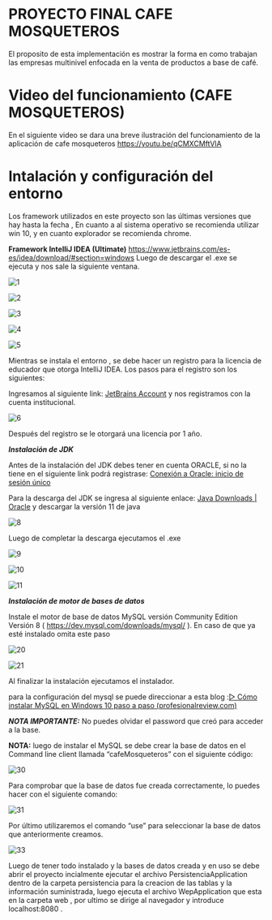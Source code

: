 # PROYECTO  FINAL CAFE MOSQUETEROS
El proposito de esta implementación es mostrar la forma en como trabajan las empresas multinivel
enfocada en la venta de productos a base de café.

# Video del funcionamiento (CAFE MOSQUETEROS)
En el siguiente video se dara una breve ilustración del funcionamiento de la aplicación de cafe mosqueteros
https://youtu.be/qCMXCMftVlA

# Intalación y configuración del entorno

Los framework utilizados en este proyecto son las últimas versiones que hay hasta la fecha , En cuanto a al sistema operativo se recomienda utilizar win 10, y 
en cuanto explorador se recomienda chrome.



**Framework IntelliJ IDEA (Ultimate)** https://www.jetbrains.com/es-es/idea/download/#section=windows
Luego de descargar el .exe se ejecuta y nos sale la siguiente ventana.

![1](https://user-images.githubusercontent.com/64999632/162824582-1a216b7b-d826-4761-bb3d-9e05c7c17c7e.PNG)

![2](https://user-images.githubusercontent.com/64999632/162824587-bea30c6e-7cc1-47df-ae36-d37742aae456.PNG)

![3](https://user-images.githubusercontent.com/64999632/162824590-9bb0f3b5-f117-4ebb-83bd-627305172e68.PNG)

![4](https://user-images.githubusercontent.com/64999632/162824591-d60ee59d-95be-492e-8f6f-e96dce0ea678.PNG)

![5](https://user-images.githubusercontent.com/64999632/162824594-ecdf8700-76c3-4e0a-b266-c6f87c62d7ad.PNG)


Mientras se instala el entorno , se debe hacer un registro para la licencia de educador que otorga IntelliJ IDEA. Los pasos para el registro son los siguientes:

Ingresamos al siguiente link: [JetBrains Account](https://account.jetbrains.com/login) y nos registramos con la cuenta institucional.


![6](https://user-images.githubusercontent.com/64999632/162824932-9aed7aae-e1c5-40b5-bf3c-9a1187d61d3c.PNG)

Después del registro se le otorgará una licencia por 1 año.

_**Instalación de JDK**_ 


Antes de la instalación del JDK debes  tener en cuenta ORACLE, si no la tiene en el siguiente link podrá registrase: [Conexión a Oracle: inicio de sesión único](https://login.oracle.com/mysso/signon.jsp)

Para la descarga del JDK se ingresa al siguiente enlace: [Java Downloads | Oracle](https://www.oracle.com/java/technologies/downloads/) y descargar la versión 11 de java

![8](https://user-images.githubusercontent.com/64999632/162825404-a23288d2-ea0b-43c2-b612-2762d35b0ac7.PNG)

Luego de completar la descarga ejecutamos el .exe

![9](https://user-images.githubusercontent.com/64999632/162825443-1a4d3c18-a91a-4cf2-b2ad-712a2e3d07c9.PNG)

![10](https://user-images.githubusercontent.com/64999632/162825444-d664011a-71e1-462a-9d7c-2cf7a11fb3d6.PNG)

![11](https://user-images.githubusercontent.com/64999632/162825446-cfe1f350-8048-4bc1-9c84-adf3587340f6.PNG)


**_Instalación de motor de bases de datos_**

Instale el motor de base de datos MySQL versión Community Edition Versión 8
( https://dev.mysql.com/downloads/mysql/ ).
En caso de que ya esté instalado omita este paso

![20](https://user-images.githubusercontent.com/64999632/162825657-e06e2260-3b4b-4f7d-a536-ca3cff1d89fe.PNG)

![21](https://user-images.githubusercontent.com/64999632/162825663-92956fce-df0b-45e6-83e8-51e67e7fcc37.PNG)

Al finalizar la instalación ejecutamos el instalador.

para la configuración del mysql se puede direccionar a esta blog :[▷ Cómo instalar MySQL en Windows 10 paso a paso (profesionalreview.com)](https://www.profesionalreview.com/2018/12/13/mysql-windows-10/) 

**_NOTA IMPORTANTE:_** No puedes olvidar el password que creó para acceder a la base.

**NOTA:** luego de instalar el MySQL  se debe crear la base de datos en el Command line client llamada “cafeMosqueteros” con el siguiente código:

![30](https://user-images.githubusercontent.com/64999632/162825988-d6441a62-38a9-441b-a427-aa4f2a722ef9.PNG)

Para comprobar que la base de datos fue creada correctamente, lo puedes hacer con el siguiente comando:

![31](https://user-images.githubusercontent.com/64999632/162826092-6f5b129d-51e6-49a6-9b3c-70b5edcdd87d.PNG)

Por último utilizaremos el comando “use” para seleccionar la base de datos que anteriormente creamos.

![33](https://user-images.githubusercontent.com/64999632/162826217-b4895344-d3c4-4029-9331-2b9e3e84d049.PNG)

Luego de tener todo instalado y la bases de datos creada y en uso se debe abrir el proyecto incialmente ejecutar el archivo PersistenciaApplication dentro de la carpeta persistencia para la creacion de las tablas y 
la información suministrada, luego ejecuta el archivo WepApplication que esta en la carpeta web , por ultimo se dirige al navegador y introduce localhost:8080 . 

